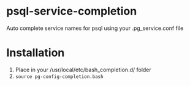# psql-service-completion
Auto complete service names for psql using your .pg_service.conf file

# Installation
1) Place in your /usr/local/etc/bash_completion.d/ folder
2) ```source pg-config-completion.bash```
